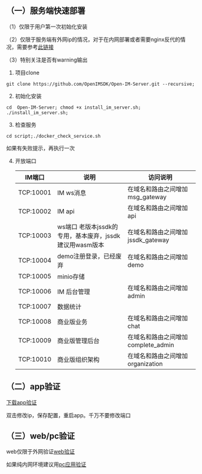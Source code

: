 ## （一）服务端快速部署

（1）仅限于用户第一次初始化安装

（2）仅限于服务端有外网ip的情况，对于在内网部署或者需要nginx反代的情况，需要参考[此链接](https://doc.rentsoft.cn/#/v2/server_deploy/easy_deploy_new)

（3）特别关注是否有warning输出

1. 项目clone

```
git clone https://github.com/OpenIMSDK/Open-IM-Server.git --recursive;
```

2. 初始化安装

```
cd  Open-IM-Server; chmod +x install_im_server.sh; ./install_im_server.sh;
```

3. 检查服务

```
cd script;./docker_check_service.sh
```

如果有失败提示，再执行一次

4. 开放端口

   | IM端口    | 说明                                                    | 访问说明                           |
   | --------- | ------------------------------------------------------- | ---------------------------------- |
   | TCP:10001 | IM ws消息                                               | 在域名和路由之间增加msg_gateway    |
   | TCP:10002 | IM api                                                  | 在域名和路由之间增加api            |
   | TCP:10003 | ws端口 老版本jssdk的专用，基本废弃，jssdk建议用wasm版本 | 在域名和路由之间增加jssdk_gateway  |
   | TCP:10004 | demo注册登录，已经废弃                                  | 在域名和路由之间增加demo           |
   | TCP:10005 | minio存储                                               |                                    |
   | TCP:10006 | IM 后台管理                                             | 在域名和路由之间增加admin          |
   | TCP:10007 | 数据统计                                                |                                    |
   | TCP:10008 | 商业版业务                                              | 在域名和路由之间增加chat           |
   | TCP:10009 | 商业版管理后台                                          | 在域名和路由之间增加complete_admin |
   | TCP:10010 | 商业版组织架构                                          | 在域名和路由之间增加organization   |

## （二）app验证

[下载app验证](https://doc.rentsoft.cn/#/v2/validation/app)

双击修改ip，保存配置，重启app。千万不要修改端口

## （三）web/pc验证

web仅限于外网验证[web验证](https://doc.rentsoft.cn/#/js_v2/sdk_integrate/development?id=%e5%9c%a8%e7%ba%bf%e6%b5%8b%e8%af%95)

如果纯内网环境建议用[pc应用验证](https://doc.rentsoft.cn/#/js_v2/sdk_integrate/development?id=electron%e5%ba%94%e7%94%a8%e4%b8%8b%e8%bd%bd)
